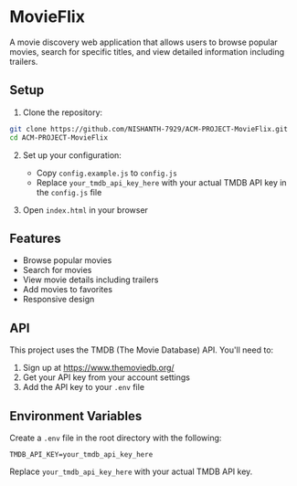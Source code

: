 # MovieFlix

A movie discovery web application that allows users to browse popular movies, search for specific titles, and view detailed information including trailers.

## Setup

1. Clone the repository:
```bash
git clone https://github.com/NISHANTH-7929/ACM-PROJECT-MovieFlix.git
cd ACM-PROJECT-MovieFlix
```

2. Set up your configuration:
   - Copy `config.example.js` to `config.js`
   - Replace `your_tmdb_api_key_here` with your actual TMDB API key in the `config.js` file

3. Open `index.html` in your browser

## Features

- Browse popular movies
- Search for movies
- View movie details including trailers
- Add movies to favorites
- Responsive design

## API

This project uses the TMDB (The Movie Database) API. You'll need to:
1. Sign up at https://www.themoviedb.org/
2. Get your API key from your account settings
3. Add the API key to your `.env` file

## Environment Variables

Create a `.env` file in the root directory with the following:

```
TMDB_API_KEY=your_tmdb_api_key_here
```

Replace `your_tmdb_api_key_here` with your actual TMDB API key.